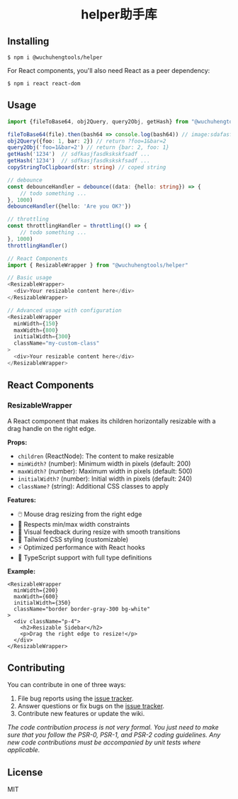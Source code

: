 <h1 align="center"> helper助手库 </h1>

## Installing

```shell
$ npm i @wuchuhengtools/helper
```

For React components, you'll also need React as a peer dependency:
```shell
$ npm i react react-dom
```

## Usage

``` typescript
import {fileToBase64, obj2Query, query2Obj, getHash} from "@wuchuhengtools/helper"

fileToBase64(file).then(bash64 => console.log(bash64)) // image:sdafasfasd....
obj2Query({foo: 1, bar: 2}) // return ?foo=1&bar=2
query2Obj('foo=1&bar=2') // return {bar: 2, foo: 1}
getHash('1234')  // sdfkasjfasdkskskfsadf ...
getHash('1234')  // sdfkasjfasdkskskfsadf ...
copyStringToClipboard(str: string) // coped string

// debounce
const debounceHandler = debounce((data: {hello: string}) => {
    // todo something ...
}, 1000)
debounceHandler({hello: 'Are you OK?'})

// throttling 
const throttlingHandler = throttling(() => {
    // todo something ...
}, 1000)
throttlingHandler()

// React Components
import { ResizableWrapper } from "@wuchuhengtools/helper"

// Basic usage
<ResizableWrapper>
  <div>Your resizable content here</div>
</ResizableWrapper>

// Advanced usage with configuration
<ResizableWrapper 
  minWidth={150} 
  maxWidth={800} 
  initialWidth={300}
  className="my-custom-class"
>
  <div>Your resizable content here</div>
</ResizableWrapper>
```

## React Components

### ResizableWrapper

A React component that makes its children horizontally resizable with a drag handle on the right edge.

**Props:**
- `children` (ReactNode): The content to make resizable
- `minWidth?` (number): Minimum width in pixels (default: 200)
- `maxWidth?` (number): Maximum width in pixels (default: 500)  
- `initialWidth?` (number): Initial width in pixels (default: 240)
- `className?` (string): Additional CSS classes to apply

**Features:**
- 🖱️ Mouse drag resizing from the right edge
- 📏 Respects min/max width constraints
- 🎨 Visual feedback during resize with smooth transitions
- 🎯 Tailwind CSS styling (customizable)
- ⚡ Optimized performance with React hooks
- 📱 TypeScript support with full type definitions

**Example:**
```tsx
<ResizableWrapper
  minWidth={200}
  maxWidth={600}
  initialWidth={350}
  className="border border-gray-300 bg-white"
>
  <div className="p-4">
    <h2>Resizable Sidebar</h2>
    <p>Drag the right edge to resize!</p>
  </div>
</ResizableWrapper>

```
## Contributing

You can contribute in one of three ways:

1. File bug reports using the [issue tracker](https://github.com/wuchuhengtools/helper/issues).
2. Answer questions or fix bugs on the [issue tracker](https://github.com/wuchuhengtools/helper/issues).
3. Contribute new features or update the wiki.

_The code contribution process is not very formal. You just need to make sure that you follow the PSR-0, PSR-1, and PSR-2 coding guidelines. Any new code contributions must be accompanied by unit tests where applicable._

## License

MIT
